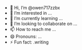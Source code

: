 - 👋 Hi, I’m @owen717zzbx
- 👀 I’m interested in ...
- 🌱 I’m currently learning ...
- 💞️ I’m looking to collaborate on ...
- 📫 How to reach me ...
- 😄 Pronouns: ...
- ⚡ Fun fact: .writing 
<!---
owen717zzbx/owen717zzbx is a ✨ special ✨ repository because its `README.md` (this file) appears on your GitHub profile.
You can click the Preview link to take a look at your changes.
--->
